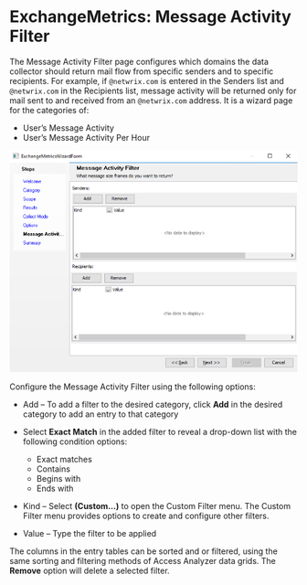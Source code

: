# ExchangeMetrics: Message Activity Filter

The Message Activity Filter page configures which domains the data collector should return mail flow from specific senders and to specific recipients. For example, if ```@netwrix.com``` is entered in the Senders list and ```@netwrix.com``` in the Recipients list, message activity will be returned only for mail sent to and received from an ```@netwrix.com``` address. It is a wizard page for the categories of:

- User’s Message Activity
- User’s Message Activity Per Hour

![Exchange Metrics Data Collector Wizard Message Activity Filter page](/static/img/product_docs/accessanalyzer/accessanalyzer/enterpriseauditor/admin/datacollector/exchangemetrics/messageactivityfilter.png)

Configure the Message Activity Filter using the following options:

- Add – To add a filter to the desired category, click __Add__ in the desired category to add an entry to that category
- Select __Exact Match__ in the added filter to reveal a drop-down list with the following condition options:

  - Exact matches
  - Contains
  - Begins with
  - Ends with
- Kind – Select __(Custom…)__ to open the Custom Filter menu. The Custom Filter menu provides options to create and configure other filters.
- Value – Type the filter to be applied

The columns in the entry tables can be sorted and or filtered, using the same sorting and filtering methods of Access Analyzer data grids. The __Remove__ option will delete a selected filter.
